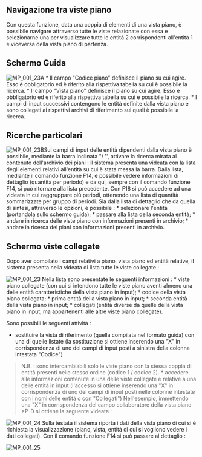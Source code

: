 ## Navigazione tra viste piano
Con questa funzione, data una coppia di elementi di una vista piano, è possibile navigare attraverso tutte le viste relazionate con essa e selezionarne una per visualizzare tutte le entità 2 corrispondenti all'entità 1 e viceversa della vista piano di partenza.

## Schermo Guida
![MP_001_23A](https://doc.smeup.com/immagini/MBDOC_OGG-P_MPGP08/MP_001_23A.png) \* Il campo "Codice piano" definisce il piano su cui agire. Esso è obbligatorio ed è riferito alla rispettiva tabella su cui è possibile la ricerca.
 \* Il campo "Vista piano" definisce il piano su cui agire. Esso è obbligatorio ed è riferito alla rispettiva tabella su cui è possibile la ricerca.
 \* I campi di input successivi contengono le entità definite dalla vista piano e sono collegati ai rispettivi archivi di riferimento sui quali è possibile la ricerca.

## Ricerche particolari
![MP_001_23B](https://doc.smeup.com/immagini/MBDOC_OGG-P_MPGP08/MP_001_23B.png)Sui campi di input delle entità dipendenti dalla vista piano è possibile, mediante la barra inclinata "/ '', attivare la ricerca mirata al contenuto dell'archivio dei piani :  il sistema presenta una videata con la lista degli elementi relativi all'entità su cui è stata messa la barra.
Dalla lista, mediante il comando funzione F14, è possibile vedere informazioni di dettaglio (quantità per periodo) e da qui, sempre con il comando funzione F14, si può ritornare alla lista precedente.
Con F18 si può accedere ad una videata in cui raggruppare più periodi, ottenendo una lista di quantità sommarizzate per gruppo di periodi.
Sia dalla lista di dettaglio che da quella di sintesi, attraverso le opzioni, è possibile : 
 \* selezionare l'entità (portandola sullo schermo guida);
 \* passare alla lista della seconda entità;
 \* andare in ricerca delle viste piano con informazioni presenti in archivio;
 \* andare in ricerca dei piani con informazioni presenti in archivio.

## Schermo viste collegate
Dopo aver compilato i campi relativi a piano, vista piano ed entità relative, il sistema presenta nella videata di lista tutte le viste collegate : 

![MP_001_23](https://doc.smeup.com/immagini/MBDOC_OGG-P_MPGP08/MP_001_23.png)
Nella lista sono presentate le seguenti informazioni : 
 \* viste piano collegate (con cui si intendono tutte le viste piano aventi almeno una delle entità caratteristiche della vista piano in input);
 \* codice della vista piano collegata;
 \* prima entità della vista piano in input;
 \* seconda entità della vista piano in input;
 \* collegati (entità diverse da quelle della vista piano in input, ma appartenenti alle altre viste piano collegate).

Sono possibili le seguenti attività : 
-  sostituire la vista di riferimento (quella compilata nel formato guida) con una di quelle listate (la sostituzione si ottiene inserendo una "X" in corrispondenza di uno dei campi di input posti a
sinistra della colonna intestata "Codice")

>N.B. :  sono intercambiabili solo le viste piano con la stessa coppia di entità presenti nello stesso ordine (codice 1 / codice 2).
 \* accedere alle informazioni contenute in una delle viste collegate e relative a una delle entità in input (l'accesso si ottiene inserendo una "X" in corrispondenza di uno dei campi di input posti nelle colonne intestate con i nomi delle entità o con "Collegati")
Nell'esempio, immettendo una "X" in corrispondenza del campo collaboratore della vista piano >P-D si ottiene la seguente videata : 

![MP_001_24](https://doc.smeup.com/immagini/MBDOC_OGG-P_MPGP08/MP_001_24.png)
Sulla testata il sistema riporta i dati della vista piano di cui si è richiesta la visualizzazione (piano, vista, entità di cui si vogliono vedere i dati collegati).
Con il comando funzione F14 si può passare al dettaglio : 

![MP_001_25](https://doc.smeup.com/immagini/MBDOC_OGG-P_MPGP08/MP_001_25.png)